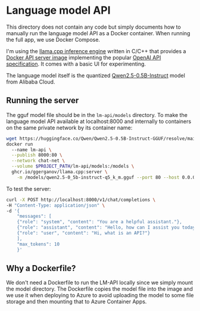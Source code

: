 # Language model API
This directory does not contain any code but simply documents how to manually run the language model API as a Docker container. When running the full app, we use Docker Compose. 

I'm using the [llama.cpp inference engine](https://github.com/ggerganov/llama.cpp/blob/master) written in C/C++ that provides a [Docker API server image](https://github.com/ggerganov/llama.cpp/blob/master/examples/server/README.md)  implementing the popular [OpenAI API specification](https://github.com/openai/openai-openapi?tab=readme-ov-file). It comes with a basic UI for experimenting. 

The language model itself is the quantized [Qwen2.5-0.5B-Instruct](https://huggingface.co/Qwen/Qwen2.5-0.5B-Instruct-GGUF) model from Alibaba Cloud.

## Running the server
The gguf model file should be in the `lm-api/models` directory. To make the language model API available at localhost:8000 and internally to containers on the same private network by its container name:
```bash
wget https://huggingface.co/Qwen/Qwen2.5-0.5B-Instruct-GGUF/resolve/main/qwen2.5-0.5b-instruct-q5_k_m.gguf -P lm-api/models
docker run
  --name lm-api \
  --publish 8000:80 \
  --network chat-net \
  --volume $PROJECT_PATH/lm-api/models:/models \
  ghcr.io/ggerganov/llama.cpp:server \
    -m /models/qwen2.5-0_5b-instruct-q5_k_m.gguf --port 80 --host 0.0.0.0 -n 512 -fa
```
To test the server:
```bash
curl -X POST http://localhost:8000/v1/chat/completions \
-H "Content-Type: application/json" \
-d '{
	"messages": [
    {"role": "system", "content": "You are a helpful assistant."},
    {"role": "assistant", "content": "Hello, how can I assist you today?"},
    {"role": "user", "content": "Hi, what is an API?"}
	],
	"max_tokens": 10
	}'
```
## Why a Dockerfile?
We don't need a Dockerfile to run the LM-API locally since we simply mount the model directory. The Dockerfile copies the model file into the image and we use it when deploying to Azure to avoid uploading the model to some file storage and then mounting that to Azure Container Apps. 
